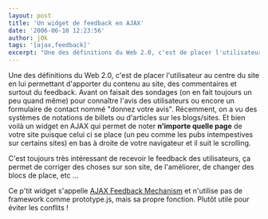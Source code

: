 ```yaml
---
layout: post
title: 'Un widget de feedback en AJAX'
date: '2006-06-10 12:23:56'
author: j0k
tags: '[ajax,feedback]'
excerpt: "Une des définitions du Web 2.0, c'est de placer l'utilisateur au centre du site en lui permettant d'apporter du contenu au site, des commentaires et surtout du feedback.     \nAvant on faisait des sondages (on en fait toujours un peu quand même) pour connaître l'avis des utilisateurs ou encore un formulaire de contact nommé \"donnez votre avis\".      …"
---
```


Une des définitions du Web 2.0, c'est de placer l'utilisateur au centre du site en lui permettant d'apporter du contenu au site, des commentaires et surtout du feedback.
Avant on faisait des sondages (on en fait toujours un peu quand même) pour connaître l'avis des utilisateurs ou encore un formulaire de contact nommé "donnez votre avis". Récemment, on a vu des systèmes de notations de billets ou d'articles sur les blogs/sites.    Et bien voilà un widget en AJAX qui permet de noter **n'importe quelle page** de votre site puisque celui ci se place (un peu comme les pubs intempestives sur certains sites) en bas à droite de votre navigateur et il suit le scrolling.

C'est toujours très intéressant de recevoir le feedback des utilisateurs, ça permet de corriger des choses sur son site, de l'améliorer, de changer des blocs de place, etc ...

Ce p'tit widget s'appelle [AJAX Feedback Mechanism](http://www.ibegin.com/blog/2006/06/08/ajax_feedback_mechanism/) et n'utilise pas de framework comme prototype.js, mais sa propre fonction. Plutôt utile pour éviter les conflits !
